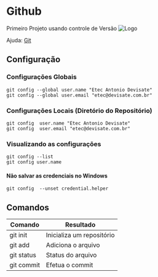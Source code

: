 # Github
Primeiro Projeto usando controle de Versão 
![Logo](https://github.com/favicon.ico)

Ajuda: [Git](https://git-scm.com/doc)

## Configuração
### Configurações Globais

```git config --global user.name "Etec Antonio Devisate"```   
```git config --global user.email "etec@devisate.com.br"```     

### Configurações Locais (Diretório do Repositório)

```git config  user.name "Etec Antonio Devisate"```   
```git config  user.email "etec@devisate.com.br"```   

### Visualizando as configurações

```git config --list ```   
```git config user.name```   
 
#### Não salvar as credenciais no Windows
```git config  --unset credential.helper```   

## Comandos

Comando             |   Resultado
--------            |   ----------
git init            |   Inicializa um repositório
git add             |   Adiciona o arquivo
git status          |   Status do arquivo
git commit          |   Efetua o commit
